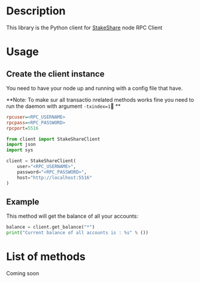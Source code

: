 # Description
This library is the Python client for [StakeShare](https://staking.live) node RPC Client

# Usage
## Create the client instance
You need to have your node up and running with a config file that have.

**Note: To make sur all transactio nrelated methods works fine you need to run the daemon with argument `-txindex=1` **

```ini
rpcuser=<RPC_USERNAME>
rpcpass=<RPC_PASSWORD>
rpcport=5516
```

```python
from client import StakeShareClient
import json
import sys

client = StakeShareClient(
    user="<RPC_USERNAME>",
    password="<RPC_PASSWORD>",
    host="http://localhost:5516"
)
```

## Example
This method will get the balance of all your accounts:
```python
balance = client.get_balance("*")
print("Current balance of all accounts is : %s" % ())
```

# List of methods
Coming soon
